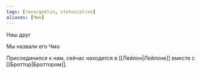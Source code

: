 ```yaml
---
tags: [race/goblin, status/alive]
aliases: [Чмо]
---
```


Наш друг

Мы назвали его Чмо

Присоединился к нам, сейчас находится в [[Лейлон|Лейлоне]] вместе с [[Броттор|Броттором]].
